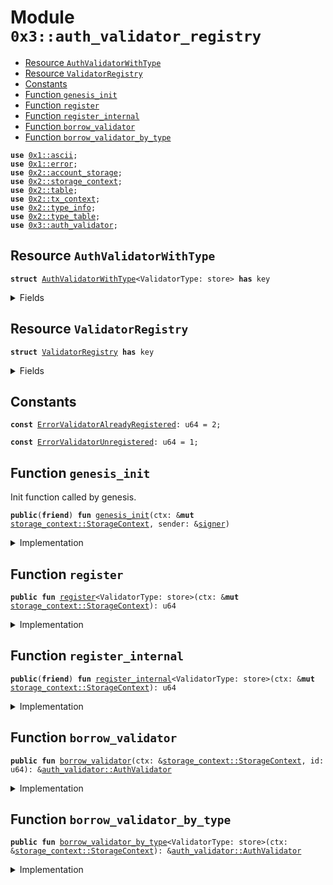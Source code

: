 
<a name="0x3_auth_validator_registry"></a>

# Module `0x3::auth_validator_registry`



-  [Resource `AuthValidatorWithType`](#0x3_auth_validator_registry_AuthValidatorWithType)
-  [Resource `ValidatorRegistry`](#0x3_auth_validator_registry_ValidatorRegistry)
-  [Constants](#@Constants_0)
-  [Function `genesis_init`](#0x3_auth_validator_registry_genesis_init)
-  [Function `register`](#0x3_auth_validator_registry_register)
-  [Function `register_internal`](#0x3_auth_validator_registry_register_internal)
-  [Function `borrow_validator`](#0x3_auth_validator_registry_borrow_validator)
-  [Function `borrow_validator_by_type`](#0x3_auth_validator_registry_borrow_validator_by_type)


<pre><code><b>use</b> <a href="">0x1::ascii</a>;
<b>use</b> <a href="">0x1::error</a>;
<b>use</b> <a href="">0x2::account_storage</a>;
<b>use</b> <a href="">0x2::storage_context</a>;
<b>use</b> <a href="">0x2::table</a>;
<b>use</b> <a href="">0x2::tx_context</a>;
<b>use</b> <a href="">0x2::type_info</a>;
<b>use</b> <a href="">0x2::type_table</a>;
<b>use</b> <a href="auth_validator.md#0x3_auth_validator">0x3::auth_validator</a>;
</code></pre>



<a name="0x3_auth_validator_registry_AuthValidatorWithType"></a>

## Resource `AuthValidatorWithType`



<pre><code><b>struct</b> <a href="auth_validator_registry.md#0x3_auth_validator_registry_AuthValidatorWithType">AuthValidatorWithType</a>&lt;ValidatorType: store&gt; <b>has</b> key
</code></pre>



<details>
<summary>Fields</summary>


<dl>
<dt>
<code>id: u64</code>
</dt>
<dd>

</dd>
</dl>


</details>

<a name="0x3_auth_validator_registry_ValidatorRegistry"></a>

## Resource `ValidatorRegistry`



<pre><code><b>struct</b> <a href="auth_validator_registry.md#0x3_auth_validator_registry_ValidatorRegistry">ValidatorRegistry</a> <b>has</b> key
</code></pre>



<details>
<summary>Fields</summary>


<dl>
<dt>
<code>validator_num: u64</code>
</dt>
<dd>
How many validators are registered
</dd>
<dt>
<code>validators: <a href="_Table">table::Table</a>&lt;u64, <a href="auth_validator.md#0x3_auth_validator_AuthValidator">auth_validator::AuthValidator</a>&gt;</code>
</dt>
<dd>

</dd>
<dt>
<code>validators_with_type: <a href="_TypeTable">type_table::TypeTable</a></code>
</dt>
<dd>

</dd>
</dl>


</details>

<a name="@Constants_0"></a>

## Constants


<a name="0x3_auth_validator_registry_ErrorValidatorAlreadyRegistered"></a>



<pre><code><b>const</b> <a href="auth_validator_registry.md#0x3_auth_validator_registry_ErrorValidatorAlreadyRegistered">ErrorValidatorAlreadyRegistered</a>: u64 = 2;
</code></pre>



<a name="0x3_auth_validator_registry_ErrorValidatorUnregistered"></a>



<pre><code><b>const</b> <a href="auth_validator_registry.md#0x3_auth_validator_registry_ErrorValidatorUnregistered">ErrorValidatorUnregistered</a>: u64 = 1;
</code></pre>



<a name="0x3_auth_validator_registry_genesis_init"></a>

## Function `genesis_init`

Init function called by genesis.


<pre><code><b>public</b>(<b>friend</b>) <b>fun</b> <a href="auth_validator_registry.md#0x3_auth_validator_registry_genesis_init">genesis_init</a>(ctx: &<b>mut</b> <a href="_StorageContext">storage_context::StorageContext</a>, sender: &<a href="">signer</a>)
</code></pre>



<details>
<summary>Implementation</summary>


<pre><code><b>public</b>(<b>friend</b>) <b>fun</b> <a href="auth_validator_registry.md#0x3_auth_validator_registry_genesis_init">genesis_init</a>(ctx: &<b>mut</b> StorageContext, sender: &<a href="">signer</a>){
    <b>let</b> registry = <a href="auth_validator_registry.md#0x3_auth_validator_registry_ValidatorRegistry">ValidatorRegistry</a> {
        validator_num: 0,
        validators: <a href="_new">table::new</a>(<a href="_tx_context_mut">storage_context::tx_context_mut</a>(ctx)),
        validators_with_type: <a href="_new">type_table::new</a>(<a href="_tx_context_mut">storage_context::tx_context_mut</a>(ctx)),
    };
    <a href="_global_move_to">account_storage::global_move_to</a>(ctx, sender, registry);
}
</code></pre>



</details>

<a name="0x3_auth_validator_registry_register"></a>

## Function `register`



<pre><code><b>public</b> <b>fun</b> <a href="auth_validator_registry.md#0x3_auth_validator_registry_register">register</a>&lt;ValidatorType: store&gt;(ctx: &<b>mut</b> <a href="_StorageContext">storage_context::StorageContext</a>): u64
</code></pre>



<details>
<summary>Implementation</summary>


<pre><code><b>public</b> <b>fun</b> <a href="auth_validator_registry.md#0x3_auth_validator_registry_register">register</a>&lt;ValidatorType: store&gt;(ctx: &<b>mut</b> StorageContext) : u64{
    <a href="auth_validator_registry.md#0x3_auth_validator_registry_register_internal">register_internal</a>&lt;ValidatorType&gt;(ctx)
}
</code></pre>



</details>

<a name="0x3_auth_validator_registry_register_internal"></a>

## Function `register_internal`



<pre><code><b>public</b>(<b>friend</b>) <b>fun</b> <a href="auth_validator_registry.md#0x3_auth_validator_registry_register_internal">register_internal</a>&lt;ValidatorType: store&gt;(ctx: &<b>mut</b> <a href="_StorageContext">storage_context::StorageContext</a>): u64
</code></pre>



<details>
<summary>Implementation</summary>


<pre><code><b>public</b>(<b>friend</b>) <b>fun</b> <a href="auth_validator_registry.md#0x3_auth_validator_registry_register_internal">register_internal</a>&lt;ValidatorType: store&gt;(ctx: &<b>mut</b> StorageContext) : u64{
    <b>let</b> <a href="">type_info</a> = <a href="_type_of">type_info::type_of</a>&lt;ValidatorType&gt;();
    <b>let</b> module_address = <a href="_account_address">type_info::account_address</a>(&<a href="">type_info</a>);
    //TODO consider change <a href="_module_name">type_info::module_name</a> <b>to</b> <a href="_String">ascii::String</a>.
    <b>let</b> module_name = std::ascii::string(<a href="_module_name">type_info::module_name</a>(&<a href="">type_info</a>));

    <b>let</b> registry = <a href="_global_borrow_mut">account_storage::global_borrow_mut</a>&lt;<a href="auth_validator_registry.md#0x3_auth_validator_registry_ValidatorRegistry">ValidatorRegistry</a>&gt;(ctx, @rooch_framework);
    <b>let</b> id = registry.validator_num;

    <b>assert</b>!(!<a href="_contains">type_table::contains</a>&lt;<a href="auth_validator_registry.md#0x3_auth_validator_registry_AuthValidatorWithType">AuthValidatorWithType</a>&lt;ValidatorType&gt;&gt;(&registry.validators_with_type), <a href="_already_exists">error::already_exists</a>(<a href="auth_validator_registry.md#0x3_auth_validator_registry_ErrorValidatorAlreadyRegistered">ErrorValidatorAlreadyRegistered</a>));

    <b>let</b> validator_with_type = <a href="auth_validator_registry.md#0x3_auth_validator_registry_AuthValidatorWithType">AuthValidatorWithType</a>&lt;ValidatorType&gt;{
        id,
    };
    <a href="_add">type_table::add</a>(&<b>mut</b> registry.validators_with_type, validator_with_type);

    <b>let</b> validator = <a href="auth_validator.md#0x3_auth_validator_new_auth_validator">auth_validator::new_auth_validator</a>(
        id,
        module_address,
        module_name,
    );
    <a href="_add">table::add</a>(&<b>mut</b> registry.validators, id, validator);

    registry.validator_num = registry.validator_num + 1;
    id
}
</code></pre>



</details>

<a name="0x3_auth_validator_registry_borrow_validator"></a>

## Function `borrow_validator`



<pre><code><b>public</b> <b>fun</b> <a href="auth_validator_registry.md#0x3_auth_validator_registry_borrow_validator">borrow_validator</a>(ctx: &<a href="_StorageContext">storage_context::StorageContext</a>, id: u64): &<a href="auth_validator.md#0x3_auth_validator_AuthValidator">auth_validator::AuthValidator</a>
</code></pre>



<details>
<summary>Implementation</summary>


<pre><code><b>public</b> <b>fun</b> <a href="auth_validator_registry.md#0x3_auth_validator_registry_borrow_validator">borrow_validator</a>(ctx: &StorageContext, id: u64): &AuthValidator {
    <b>let</b> registry = <a href="_global_borrow">account_storage::global_borrow</a>&lt;<a href="auth_validator_registry.md#0x3_auth_validator_registry_ValidatorRegistry">ValidatorRegistry</a>&gt;(ctx, @rooch_framework);
    <a href="_borrow">table::borrow</a>(&registry.validators, id)
}
</code></pre>



</details>

<a name="0x3_auth_validator_registry_borrow_validator_by_type"></a>

## Function `borrow_validator_by_type`



<pre><code><b>public</b> <b>fun</b> <a href="auth_validator_registry.md#0x3_auth_validator_registry_borrow_validator_by_type">borrow_validator_by_type</a>&lt;ValidatorType: store&gt;(ctx: &<a href="_StorageContext">storage_context::StorageContext</a>): &<a href="auth_validator.md#0x3_auth_validator_AuthValidator">auth_validator::AuthValidator</a>
</code></pre>



<details>
<summary>Implementation</summary>


<pre><code><b>public</b> <b>fun</b> <a href="auth_validator_registry.md#0x3_auth_validator_registry_borrow_validator_by_type">borrow_validator_by_type</a>&lt;ValidatorType: store&gt;(ctx: &StorageContext): &AuthValidator {
    <b>let</b> registry = <a href="_global_borrow">account_storage::global_borrow</a>&lt;<a href="auth_validator_registry.md#0x3_auth_validator_registry_ValidatorRegistry">ValidatorRegistry</a>&gt;(ctx, @rooch_framework);
    <b>assert</b>!(<a href="_contains">type_table::contains</a>&lt;<a href="auth_validator_registry.md#0x3_auth_validator_registry_AuthValidatorWithType">AuthValidatorWithType</a>&lt;ValidatorType&gt;&gt;(&registry.validators_with_type), <a href="_not_found">error::not_found</a>(<a href="auth_validator_registry.md#0x3_auth_validator_registry_ErrorValidatorUnregistered">ErrorValidatorUnregistered</a>));
    <b>let</b> validator_with_type = <a href="_borrow">type_table::borrow</a>&lt;<a href="auth_validator_registry.md#0x3_auth_validator_registry_AuthValidatorWithType">AuthValidatorWithType</a>&lt;ValidatorType&gt;&gt;(&registry.validators_with_type);
    <b>assert</b>!(<a href="_contains">table::contains</a>(&registry.validators, validator_with_type.id), <a href="_not_found">error::not_found</a>(<a href="auth_validator_registry.md#0x3_auth_validator_registry_ErrorValidatorUnregistered">ErrorValidatorUnregistered</a>));
    <a href="_borrow">table::borrow</a>(&registry.validators, validator_with_type.id)
}
</code></pre>



</details>
